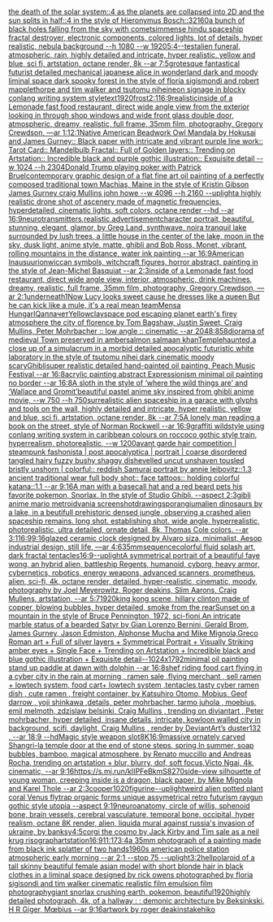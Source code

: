 [the death of the solar system::4 as the planets are collapsed into 2D and the sun splits in half::4 in the style of Hieronymus Bosch::3](https://www.ebank.nz/aiartgenerator?category=the%2520death%2520of%2520the%2520solar%2520system%3A%3A4%2520as%2520the%2520planets%2520are%2520collapsed%2520into%25202D%2520and%2520the%2520sun%2520splits%2520in%2520half%3A%3A4%2520in%2520the%2520style%2520of%2520Hieronymus%2520Bosch%3A%3A3)[2160](https://www.ebank.nz/aiartgenerator?category=2160)[a bunch of black holes falling from the sky with comets](https://www.ebank.nz/aiartgenerator?category=a%2520bunch%2520of%2520black%2520holes%2520falling%2520from%2520the%2520sky%2520with%2520comets)[immense hindu spaceship fractal destroyer, electronic components, colored lights, lot of details, hyper realistic, nebula background --h 1080 --w 1920](https://www.ebank.nz/aiartgenerator?category=immense%2520hindu%2520spaceship%2520fractal%2520destroyer%2C%2520electronic%2520components%2C%2520colored%2520lights%2C%2520lot%2520of%2520details%2C%2520hyper%2520realistic%2C%2520nebula%2520background%2520--h%25201080%2520--w%25201920)[5:4](https://www.ebank.nz/aiartgenerator?category=5%3A4)[--test](https://www.ebank.nz/aiartgenerator?category=--test)[alien funeral, atmospheric, rain, highly detailed and intricate, hyper realistic, yellow and blue, sci fi, artstation, octane render, 8k --ar 7:5](https://www.ebank.nz/aiartgenerator?category=alien%2520funeral%2C%2520atmospheric%2C%2520rain%2C%2520highly%2520detailed%2520and%2520intricate%2C%2520hyper%2520realistic%2C%2520yellow%2520and%2520blue%2C%2520sci%2520fi%2C%2520artstation%2C%2520octane%2520render%2C%25208k%2520--ar%25207%3A5)[grotesque fantastical futurist detailed mechanical japanese alice in wonderland dark and moody liminal space dark spooky forest in the style of floria sigismondi and robert mapplethorpe and tim walker and tsutomu nihei](https://www.ebank.nz/aiartgenerator?category=grotesque%2520fantastical%2520futurist%2520detailed%2520mechanical%2520japanese%2520alice%2520in%2520wonderland%2520dark%2520and%2520moody%2520liminal%2520space%2520dark%2520spooky%2520forest%2520in%2520the%2520style%2520of%2520floria%2520sigismondi%2520and%2520robert%2520mapplethorpe%2520and%2520tim%2520walker%2520and%2520tsutomu%2520nihei)[neon signage in blocky conlang writing system style](https://www.ebank.nz/aiartgenerator?category=neon%2520signage%2520in%2520blocky%2520conlang%2520writing%2520system%2520style)[text](https://www.ebank.nz/aiartgenerator?category=text)[1920](https://www.ebank.nz/aiartgenerator?category=1920)[frost](https://www.ebank.nz/aiartgenerator?category=frost)[2:1](https://www.ebank.nz/aiartgenerator?category=2%3A1)[16:9](https://www.ebank.nz/aiartgenerator?category=16%3A9)[realistic](https://www.ebank.nz/aiartgenerator?category=realistic)[inside of a Lemonade fast food restaurant, direct wide angle view from the exterior looking in through shop windows and wide front glass double door, atmospheric, dreamy, realistic, full frame, 35mm film, photography, Gregory Crewdson, —ar 1:1](https://www.ebank.nz/aiartgenerator?category=inside%2520of%2520a%2520Lemonade%2520fast%2520food%2520restaurant%2C%2520direct%2520wide%2520angle%2520view%2520from%2520the%2520exterior%2520looking%2520in%2520through%2520shop%2520windows%2520and%2520wide%2520front%2520glass%2520double%2520door%2C%2520atmospheric%2C%2520dreamy%2C%2520realistic%2C%2520full%2520frame%2C%252035mm%2520film%2C%2520photography%2C%2520Gregory%2520Crewdson%2C%2520%E2%80%94ar%25201%3A1)[2:1](https://www.ebank.nz/aiartgenerator?category=2%3A1)[Native American Beadwork Owl Mandala by Hokusai and James Gurney:: Black paper with intricate and vibrant purple line work:: Tarot Card:: Mandelbulb Fractal:: Full of Golden layers:: Trending on Artstation:: Incredible black and purple gothic illustration:: Exquisite detail --w 1024 --h 2304](https://www.ebank.nz/aiartgenerator?category=Native%2520American%2520Beadwork%2520Owl%2520Mandala%2520by%2520Hokusai%2520and%2520James%2520Gurney%3A%3A%2520Black%2520paper%2520with%2520intricate%2520and%2520vibrant%2520purple%2520line%2520work%3A%3A%2520Tarot%2520Card%3A%3A%2520Mandelbulb%2520Fractal%3A%3A%2520Full%2520of%2520Golden%2520layers%3A%3A%2520Trending%2520on%2520Artstation%3A%3A%2520Incredible%2520black%2520and%2520purple%2520gothic%2520illustration%3A%3A%2520Exquisite%2520detail%2520--w%25201024%2520--h%25202304)[Donald Trump playing poker with Patrick Bruel](https://www.ebank.nz/aiartgenerator?category=Donald%2520Trump%2520playing%2520poker%2520with%2520Patrick%2520Bruel)[contemporary graphic design of a flat fine art oil painting of a perfectly composed traditional town Machias, Maine in the style of Kristin Gibson James Gurney craig Mullins john howe --w 4096 --h 2160 --uplight](https://www.ebank.nz/aiartgenerator?category=contemporary%2520graphic%2520design%2520of%2520a%2520flat%2520fine%2520art%2520oil%2520painting%2520of%2520a%2520perfectly%2520composed%2520traditional%2520town%2520Machias%2C%2520Maine%2520in%2520the%2520style%2520of%2520Kristin%2520Gibson%2520James%2520Gurney%2520craig%2520Mullins%2520john%2520howe%2520--w%25204096%2520--h%25202160%2520--uplight)[a highly realistic drone shot of ascenery made of magnetic frequencies, hyperdetailed, cinematic lights, soft colors, octane render --hd --ar 16:9](https://www.ebank.nz/aiartgenerator?category=a%2520highly%2520realistic%2520drone%2520shot%2520of%2520ascenery%2520made%2520of%2520magnetic%2520frequencies%2C%2520hyperdetailed%2C%2520cinematic%2520lights%2C%2520soft%2520colors%2C%2520octane%2520render%2520--hd%2520--ar%252016%3A9)[neurotransmitters,realistic,advertisement](https://www.ebank.nz/aiartgenerator?category=neurotransmitters%2Crealistic%2Cadvertisement)[character portrait, beautiful, stunning, elegant, glamor, by Greg Land, synthwave, noir](https://www.ebank.nz/aiartgenerator?category=character%2520portrait%2C%2520beautiful%2C%2520stunning%2C%2520elegant%2C%2520glamor%2C%2520by%2520Greg%2520Land%2C%2520synthwave%2C%2520noir)[a tranquil lake surrounded by lush trees, a little house in the center of the lake, moon in the sky, dusk light, anime style, matte, ghibli and Bob Ross, Monet, vibrant, rolling mountains in the distance, water ink painting --ar 16:9](https://www.ebank.nz/aiartgenerator?category=a%2520tranquil%2520lake%2520surrounded%2520by%2520lush%2520trees%2C%2520a%2520little%2520house%2520in%2520the%2520center%2520of%2520the%2520lake%2C%2520moon%2520in%2520the%2520sky%2C%2520dusk%2520light%2C%2520anime%2520style%2C%2520matte%2C%2520ghibli%2520and%2520Bob%2520Ross%2C%2520Monet%2C%2520vibrant%2C%2520rolling%2520mountains%2520in%2520the%2520distance%2C%2520water%2520ink%2520painting%2520--ar%252016%3A9)[American Inausuurion](https://www.ebank.nz/aiartgenerator?category=American%2520Inausuurion)[wiccan symbols, witchcraft figures, horror abstract, painting in the style of Jean-Michel Basquiat --ar 2:3](https://www.ebank.nz/aiartgenerator?category=wiccan%2520symbols%2C%2520witchcraft%2520figures%2C%2520horror%2520abstract%2C%2520painting%2520in%2520the%2520style%2520of%2520Jean-Michel%2520Basquiat%2520--ar%25202%3A3)[inside of a Lemonade fast food restaurant, direct wide angle view, interior, atmospheric, drink machines, dreamy, realistic, full frame, 35mm film, photography, Gregory Crewdson, —ar 2:1](https://www.ebank.nz/aiartgenerator?category=inside%2520of%2520a%2520Lemonade%2520fast%2520food%2520restaurant%2C%2520direct%2520wide%2520angle%2520view%2C%2520interior%2C%2520atmospheric%2C%2520drink%2520machines%2C%2520dreamy%2C%2520realistic%2C%2520full%2520frame%2C%252035mm%2520film%2C%2520photography%2C%2520Gregory%2520Crewdson%2C%2520%E2%80%94ar%25202%3A1)[underneath](https://www.ebank.nz/aiartgenerator?category=underneath)[1](https://www.ebank.nz/aiartgenerator?category=1)[Now Lucy looks sweet cause he dresses like a queen But he can kick like a mule, it's a real mean team](https://www.ebank.nz/aiartgenerator?category=Now%2520Lucy%2520looks%2520sweet%2520cause%2520he%2520dresses%2520like%2520a%2520queen%2520But%2520he%2520can%2520kick%2520like%2520a%2520mule%2C%2520it%27s%2520a%2520real%2520mean%2520team)[Mensa HungarIQa](https://www.ebank.nz/aiartgenerator?category=Mensa%2520HungarIQa)[плачет](https://www.ebank.nz/aiartgenerator?category=%D0%BF%D0%BB%D0%B0%D1%87%D0%B5%D1%82)[Yellow](https://www.ebank.nz/aiartgenerator?category=Yellow)[clay](https://www.ebank.nz/aiartgenerator?category=clay)[space pod escaping planet earth's firey atmosphere the city of florence by Tom Bagshaw, Justin Sweet, Craig Mullins, Peter Mohrbacher :: low angle :: cinematic --ar 2048:858](https://www.ebank.nz/aiartgenerator?category=space%2520pod%2520escaping%2520planet%2520earth%27s%2520firey%2520atmosphere%2520the%2520city%2520of%2520florence%2520by%2520Tom%2520Bagshaw%2C%2520Justin%2520Sweet%2C%2520Craig%2520Mullins%2C%2520Peter%2520Mohrbacher%2520%3A%3A%2520low%2520angle%2520%3A%3A%2520cinematic%2520--ar%25202048%3A858)[diorama of medieval Town preserved in amber](https://www.ebank.nz/aiartgenerator?category=diorama%2520of%2520medieval%2520Town%2520preserved%2520in%2520amber)[salmon salmaan khan](https://www.ebank.nz/aiartgenerator?category=salmon%2520salmaan%2520khan)[Temple](https://www.ebank.nz/aiartgenerator?category=Temple)[haunted,](https://www.ebank.nz/aiartgenerator?category=haunted%2C)[a close up of a simulacrum in a morbid detailed apocalyptic futuristic white laboratory in the style of tsutomu nihei dark cinematic moody scary](https://www.ebank.nz/aiartgenerator?category=a%2520close%2520up%2520of%2520a%2520simulacrum%2520in%2520a%2520morbid%2520detailed%2520apocalyptic%2520futuristic%2520white%2520laboratory%2520in%2520the%2520style%2520of%2520tsutomu%2520nihei%2520dark%2520cinematic%2520moody%2520scary)[Ghibli](https://www.ebank.nz/aiartgenerator?category=Ghibli)[super realistic detailed hand-painted oil painting, Peach Music Festival --ar 16:8](https://www.ebank.nz/aiartgenerator?category=super%2520realistic%2520detailed%2520hand-painted%2520oil%2520painting%2C%2520Peach%2520Music%2520Festival%2520--ar%252016%3A8)[acrylic painting abstract Expressionism minimal oil painting no border --ar 16:8](https://www.ebank.nz/aiartgenerator?category=acrylic%2520painting%2520abstract%2520Expressionism%2520minimal%2520oil%2520painting%2520no%2520border%2520--ar%252016%3A8)[A sloth in the style of ‘where the wild things are’ and ‘Wallace and Gromit’](https://www.ebank.nz/aiartgenerator?category=A%2520sloth%2520in%2520the%2520style%2520of%2520%E2%80%98where%2520the%2520wild%2520things%2520are%E2%80%99%2520and%2520%E2%80%98Wallace%2520and%2520Gromit%E2%80%99)[beautiful pastel anime sky inspired from ghibli anime movie, --w 750 --h 750](https://www.ebank.nz/aiartgenerator?category=beautiful%2520pastel%2520anime%2520sky%2520inspired%2520from%2520ghibli%2520anime%2520movie%2C%2520--w%2520750%2520--h%2520750)[surrealistic alien spaceship in a garace with glyphs and tools on the wall, highly detailed and intricate, hyper realistic, yellow and blue, sci fi, artstation, octane render, 8k --ar 7:5](https://www.ebank.nz/aiartgenerator?category=surrealistic%2520alien%2520spaceship%2520in%2520a%2520garace%2520with%2520glyphs%2520and%2520tools%2520on%2520the%2520wall%2C%2520highly%2520detailed%2520and%2520intricate%2C%2520hyper%2520realistic%2C%2520yellow%2520and%2520blue%2C%2520sci%2520fi%2C%2520artstation%2C%2520octane%2520render%2C%25208k%2520--ar%25207%3A5)[A lonely man reading a book on the street, style of Norman Rockwell --ar 16:9](https://www.ebank.nz/aiartgenerator?category=A%2520lonely%2520man%2520reading%2520a%2520book%2520on%2520the%2520street%2C%2520style%2520of%2520Norman%2520Rockwell%2520--ar%252016%3A9)[graffiti wildstyle using conlang writing system in caribbean colours on roccoco gothic style train, hyperrealism, photorealistic, --w 1200](https://www.ebank.nz/aiartgenerator?category=graffiti%2520wildstyle%2520using%2520conlang%2520writing%2520system%2520in%2520caribbean%2520colours%2520on%2520roccoco%2520gothic%2520style%2520train%2C%2520hyperrealism%2C%2520photorealistic%2C%2520--w%25201200)[avant garde hair competition | steampunk fashonista | post apocalyptica | portrait | coarse disordered tangled hairy fuzzy bushy shaggy dishevelled uncut unshaven tousled bristly unshorn | colorful:: reddish Samurai portrait by annie leibovitz::1.3 ancient traditional wear full body shot:: face tattoos:: holding colorful katana::1.1  --ar 9:16](https://www.ebank.nz/aiartgenerator?category=avant%2520garde%2520hair%2520competition%2520%7C%2520steampunk%2520fashonista%2520%7C%2520post%2520apocalyptica%2520%7C%2520portrait%2520%7C%2520coarse%2520disordered%2520tangled%2520hairy%2520fuzzy%2520bushy%2520shaggy%2520dishevelled%2520uncut%2520unshaven%2520tousled%2520bristly%2520unshorn%2520%7C%2520colorful%3A%3A%2520reddish%2520Samurai%2520portrait%2520by%2520annie%2520leibovitz%3A%3A1.3%2520ancient%2520traditional%2520wear%2520full%2520body%2520shot%3A%3A%2520face%2520tattoos%3A%3A%2520holding%2520colorful%2520katana%3A%3A1.1%2520%2520--ar%25209%3A16)[A man with a basecall hat and a red beard pets his favorite pokemon, Snorlax.  In the style of Studio Ghibli.  --aspect 2:3](https://www.ebank.nz/aiartgenerator?category=A%2520man%2520with%2520a%2520basecall%2520hat%2520and%2520a%2520red%2520beard%2520pets%2520his%2520favorite%2520pokemon%2C%2520Snorlax.%2520%2520In%2520the%2520style%2520of%2520Studio%2520Ghibli.%2520%2520--aspect%25202%3A3)[gibli anime mario metroidvania screenshot](https://www.ebank.nz/aiartgenerator?category=gibli%2520anime%2520mario%2520metroidvania%2520screenshot)[drawing](https://www.ebank.nz/aiartgenerator?category=drawing)[sporangium](https://www.ebank.nz/aiartgenerator?category=sporangium)[alien dinosaurs by a lake, in a beutifull prehistoric densed jungle, observing a crashed alien spaceship remains. long shot. establishing shot. wide angle. hyperrealistic, photorealistic, ultra detailed, ornate detail, 8k, Thomas Cole colors. --ar 3:1](https://www.ebank.nz/aiartgenerator?category=alien%2520dinosaurs%2520by%2520a%2520lake%2C%2520in%2520a%2520beutifull%2520prehistoric%2520densed%2520jungle%2C%2520observing%2520a%2520crashed%2520alien%2520spaceship%2520remains.%2520long%2520shot.%2520establishing%2520shot.%2520wide%2520angle.%2520hyperrealistic%2C%2520photorealistic%2C%2520ultra%2520detailed%2C%2520ornate%2520detail%2C%25208k%2C%2520Thomas%2520Cole%2520colors.%2520--ar%25203%3A1)[16:9](https://www.ebank.nz/aiartgenerator?category=16%3A9)[9:16](https://www.ebank.nz/aiartgenerator?category=9%3A16)[glazed ceramic clock designed by Alvaro siza, minimalist, Aesop industrial design, still life, —ar 4:6](https://www.ebank.nz/aiartgenerator?category=glazed%2520ceramic%2520clock%2520designed%2520by%2520Alvaro%2520siza%2C%2520minimalist%2C%2520Aesop%2520industrial%2520design%2C%2520still%2520life%2C%2520%E2%80%94ar%25204%3A6)[35mm](https://www.ebank.nz/aiartgenerator?category=35mm)[sequence](https://www.ebank.nz/aiartgenerator?category=sequence)[colorful fluid splash art, dark fractal tentacles](https://www.ebank.nz/aiartgenerator?category=colorful%2520fluid%2520splash%2520art%2C%2520dark%2520fractal%2520tentacles)[16:9](https://www.ebank.nz/aiartgenerator?category=16%3A9)[--uplight](https://www.ebank.nz/aiartgenerator?category=--uplight)[A symmetrical portrait of a beautiful faye wong, an hybrid alien, battleship Regents, humanoid, cyborg, heavy armor, cybernetics, robotics, energy weapons, advanced scanners, prometheus, alien, sci-fi, 4k, octane render, detailed, hyper-realistic, cinematic, moody, photography by Joel Meyerowitz, Roger deakins, Slim Aarons, Craig Mullens, artstation, --ar 5:7](https://www.ebank.nz/aiartgenerator?category=A%2520symmetrical%2520portrait%2520of%2520a%2520beautiful%2520faye%2520wong%2C%2520an%2520hybrid%2520alien%2C%2520battleship%2520Regents%2C%2520humanoid%2C%2520cyborg%2C%2520heavy%2520armor%2C%2520cybernetics%2C%2520robotics%2C%2520energy%2520weapons%2C%2520advanced%2520scanners%2C%2520prometheus%2C%2520alien%2C%2520sci-fi%2C%25204k%2C%2520octane%2520render%2C%2520detailed%2C%2520hyper-realistic%2C%2520cinematic%2C%2520moody%2C%2520photography%2520by%2520Joel%2520Meyerowitz%2C%2520Roger%2520deakins%2C%2520Slim%2520Aarons%2C%2520Craig%2520Mullens%2C%2520artstation%2C%2520--ar%25205%3A7)[1920](https://www.ebank.nz/aiartgenerator?category=1920)[king kong scene, hillary clinton made of copper, blowing bubbles, hyper detailed, smoke from the rear](https://www.ebank.nz/aiartgenerator?category=king%2520kong%2520scene%2C%2520hillary%2520clinton%2520made%2520of%2520copper%2C%2520blowing%2520bubbles%2C%2520hyper%2520detailed%2C%2520smoke%2520from%2520the%2520rear)[Sunset on a mountain in the style of Bruce Pennington, 1972, sci-fi](https://www.ebank.nz/aiartgenerator?category=Sunset%2520on%2520a%2520mountain%2520in%2520the%2520style%2520of%2520Bruce%2520Pennington%2C%25201972%2C%2520sci-fi)[oni,An intricate marble status of a bearded Satyr by Gian Lorenzo Bernini, Gerald Brom, James Gurney, Jason Edmiston, Alphonse Mucha and Mike Mignola,Greco Roman art + Full of silver layers + Symmetrical Portrait + Visually Striking amber eyes + Single Face + Trending on Artstation + Incredible black and blue gothic illustration + Exquisite detail--1024x1792](https://www.ebank.nz/aiartgenerator?category=oni%2CAn%2520intricate%2520marble%2520status%2520of%2520a%2520bearded%2520Satyr%2520by%2520Gian%2520Lorenzo%2520Bernini%2C%2520Gerald%2520Brom%2C%2520James%2520Gurney%2C%2520Jason%2520Edmiston%2C%2520Alphonse%2520Mucha%2520and%2520Mike%2520Mignola%2CGreco%2520Roman%2520art%2520%2B%2520Full%2520of%2520silver%2520layers%2520%2B%2520Symmetrical%2520Portrait%2520%2B%2520Visually%2520Striking%2520amber%2520eyes%2520%2B%2520Single%2520Face%2520%2B%2520Trending%2520on%2520Artstation%2520%2B%2520Incredible%2520black%2520and%2520blue%2520gothic%2520illustration%2520%2B%2520Exquisite%2520detail--1024x1792)[minimal oil painting stand up paddle at dawn with dolphin --ar 16:8](https://www.ebank.nz/aiartgenerator?category=minimal%2520oil%2520painting%2520stand%2520up%2520paddle%2520at%2520dawn%2520with%2520dolphin%2520--ar%252016%3A8)[shef riding food cart flying in a cyber city in the rain at morning , ramen sale ,flying merchant , sell ramen + lowtech system, food cart+ lowtech system ,tentacles,tasty cyber ramen dish  , cute ramen , freight container, by Katsuhiro Otomo, Mobius, Geof darrow , yoji shinkawa ,details, peter mohrbacher, tarmo juhola , moebius,  emil melmoth, zdzislaw belsinki, Craig Mullins , trending on diviantart , Peter mohrbacher, hyper detailed, insane details, intricate, kowloon walled city in background, scifi, daylight, Craig Mullins , render by DeviantArt’s duster132 ,  --ar 18:9 --hd](https://www.ebank.nz/aiartgenerator?category=shef%2520riding%2520food%2520cart%2520flying%2520in%2520a%2520cyber%2520city%2520in%2520the%2520rain%2520at%2520morning%2520%2C%2520ramen%2520sale%2520%2Cflying%2520merchant%2520%2C%2520sell%2520ramen%2520%2B%2520lowtech%2520system%2C%2520food%2520cart%2B%2520lowtech%2520system%2520%2Ctentacles%2Ctasty%2520cyber%2520ramen%2520dish%2520%2520%2C%2520cute%2520ramen%2520%2C%2520freight%2520container%2C%2520by%2520Katsuhiro%2520Otomo%2C%2520Mobius%2C%2520Geof%2520darrow%2520%2C%2520yoji%2520shinkawa%2520%2Cdetails%2C%2520peter%2520mohrbacher%2C%2520tarmo%2520juhola%2520%2C%2520moebius%2C%2520%2520emil%2520melmoth%2C%2520zdzislaw%2520belsinki%2C%2520Craig%2520Mullins%2520%2C%2520trending%2520on%2520diviantart%2520%2C%2520Peter%2520mohrbacher%2C%2520hyper%2520detailed%2C%2520insane%2520details%2C%2520intricate%2C%2520kowloon%2520walled%2520city%2520in%2520background%2C%2520scifi%2C%2520daylight%2C%2520Craig%2520Mullins%2520%2C%2520render%2520by%2520DeviantArt%E2%80%99s%2520duster132%2520%2C%2520%2520--ar%252018%3A9%2520--hd)[Magic style weapon slot](https://www.ebank.nz/aiartgenerator?category=Magic%2520style%2520weapon%2520slot)[8K](https://www.ebank.nz/aiartgenerator?category=8K)[16:9](https://www.ebank.nz/aiartgenerator?category=16%3A9)[massive ornately carved Shangri-la temple door at the end of stone steps, spring,In summer, soap bubbles, bamboo, magical atmosphere, by Renato muccillo and Andreas Rocha, trending on artstation + blur, blurry, dof, soft focus,Victo Ngai, 4k, cinematic, --ar 9:16](https://www.ebank.nz/aiartgenerator?category=massive%2520ornately%2520carved%2520Shangri-la%2520temple%2520door%2520at%2520the%2520end%2520of%2520stone%2520steps%2C%2520spring%2CIn%2520summer%2C%2520soap%2520bubbles%2C%2520bamboo%2C%2520magical%2520atmosphere%2C%2520by%2520Renato%2520muccillo%2520and%2520Andreas%2520Rocha%2C%2520trending%2520on%2520artstation%2520%2B%2520blur%2C%2520blurry%2C%2520dof%2C%2520soft%2520focus%2CVicto%2520Ngai%2C%25204k%2C%2520cinematic%2C%2520--ar%25209%3A16)[<https://s.mj.run/kIIPFeBkmS8>](https://www.ebank.nz/aiartgenerator?category=%3Chttps%3A//s.mj.run/kIIPFeBkmS8%3E)[270](https://www.ebank.nz/aiartgenerator?category=270)[side-view silhouette of young woman, creeping inside is a dragon, black paper, by Mike Mignola and Karel Thole --ar 2:3](https://www.ebank.nz/aiartgenerator?category=side-view%2520silhouette%2520of%2520young%2520woman%2C%2520creeping%2520inside%2520is%2520a%2520dragon%2C%2520black%2520paper%2C%2520by%2520Mike%2520Mignola%2520and%2520Karel%2520Thole%2520--ar%25202%3A3)[cooper](https://www.ebank.nz/aiartgenerator?category=cooper)[1020](https://www.ebank.nz/aiartgenerator?category=1020)[figurine](https://www.ebank.nz/aiartgenerator?category=figurine)[--uplight](https://www.ebank.nz/aiartgenerator?category=--uplight)[weird alien potted plant coral Venus flytrap  organic forms unique assymetrical  retro futurism raygun gothic style utopia --aspect 9:19](https://www.ebank.nz/aiartgenerator?category=weird%2520alien%2520potted%2520plant%2520coral%2520Venus%2520flytrap%2520%2520organic%2520forms%2520unique%2520assymetrical%2520%2520retro%2520futurism%2520raygun%2520gothic%2520style%2520utopia%2520--aspect%25209%3A19)[neuroanatomy, circle of willis, sphenoid bone, brain vessels, cerebral vasculature, temporal bone, occipital, hyper realism, octane 8K render, alien, liquid](https://www.ebank.nz/aiartgenerator?category=neuroanatomy%2C%2520circle%2520of%2520willis%2C%2520sphenoid%2520bone%2C%2520brain%2520vessels%2C%2520cerebral%2520vasculature%2C%2520temporal%2520bone%2C%2520occipital%2C%2520hyper%2520realism%2C%2520octane%25208K%2520render%2C%2520alien%2C%2520liquid)[a mural against russia's invasion of ukraine, by banksy](https://www.ebank.nz/aiartgenerator?category=a%2520mural%2520against%2520russia%27s%2520invasion%2520of%2520ukraine%2C%2520by%2520banksy)[4:5](https://www.ebank.nz/aiartgenerator?category=4%3A5)[corgi the cosmo by Jack Kirby and Tim sale as a neil krug risograph](https://www.ebank.nz/aiartgenerator?category=corgi%2520the%2520cosmo%2520by%2520Jack%2520Kirby%2520and%2520Tim%2520sale%2520as%2520a%2520neil%2520krug%2520risograph)[](https://www.ebank.nz/aiartgenerator?category=)[artstation](https://www.ebank.nz/aiartgenerator?category=artstation)[16:9](https://www.ebank.nz/aiartgenerator?category=16%3A9)[11:17](https://www.ebank.nz/aiartgenerator?category=11%3A17)[3:4](https://www.ebank.nz/aiartgenerator?category=3%3A4)[a 35mm photograph of a painting made from black ink splatter of two hands](https://www.ebank.nz/aiartgenerator?category=a%252035mm%2520photograph%2520of%2520a%2520painting%2520made%2520from%2520black%2520ink%2520splatter%2520of%2520two%2520hands)[1960s american police station atmospheric early morning --ar 2:1 --stop 75 --uplight](https://www.ebank.nz/aiartgenerator?category=1960s%2520american%2520police%2520station%2520atmospheric%2520early%2520morning%2520--ar%25202%3A1%2520--stop%252075%2520--uplight)[3:2](https://www.ebank.nz/aiartgenerator?category=3%3A2)[hell](https://www.ebank.nz/aiartgenerator?category=hell)[polaroid of a tall skinny beautiful female asian model with short blonde hair in black clothes in a liminal space designed by rick owens photographed by floria sigisondi and tim walker cinematic realistic film emulsion film photography](https://www.ebank.nz/aiartgenerator?category=polaroid%2520of%2520a%2520tall%2520skinny%2520beautiful%2520female%2520asian%2520model%2520with%2520short%2520blonde%2520hair%2520in%2520black%2520clothes%2520in%2520a%2520liminal%2520space%2520designed%2520by%2520rick%2520owens%2520photographed%2520by%2520floria%2520sigisondi%2520and%2520tim%2520walker%2520cinematic%2520realistic%2520film%2520emulsion%2520film%2520photography)[giant snorlax crushing earth, pokemon, beautiful](https://www.ebank.nz/aiartgenerator?category=giant%2520snorlax%2520crushing%2520earth%2C%2520pokemon%2C%2520beautiful)[1920](https://www.ebank.nz/aiartgenerator?category=1920)[highly detailed photograph, 4k, of a hallway : : demonic architecture by Beksinkski, H R Giger, Mœbius --ar 9:16](https://www.ebank.nz/aiartgenerator?category=highly%2520detailed%2520photograph%2C%25204k%2C%2520of%2520a%2520hallway%2520%3A%2520%3A%2520demonic%2520architecture%2520by%2520Beksinkski%2C%2520H%2520R%2520Giger%2C%2520M%C5%93bius%2520--ar%25209%3A16)[artwork by roger deakins](https://www.ebank.nz/aiartgenerator?category=artwork%2520by%2520roger%2520deakins)[takehiko](https://www.ebank.nz/aiartgenerator?category=takehiko)